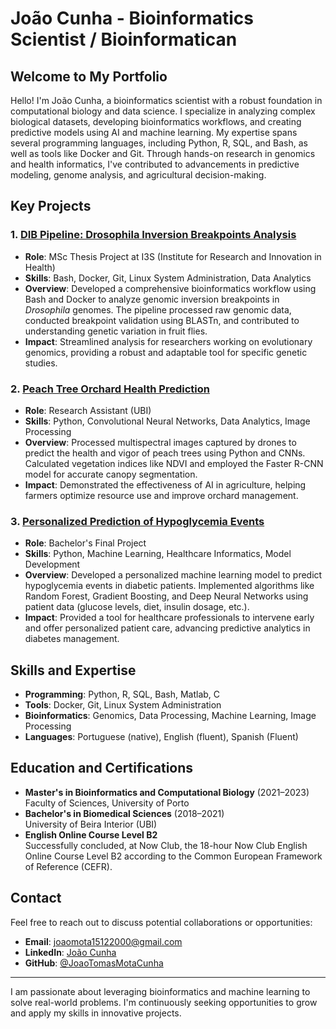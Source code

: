 # João Cunha - Bioinformatics Scientist / Bioinformatican

## Welcome to My Portfolio

Hello! I'm João Cunha, a bioinformatics scientist with a robust foundation in computational biology and data science. I specialize in analyzing complex biological datasets, developing bioinformatics workflows, and creating predictive models using AI and machine learning. My expertise spans several programming languages, including Python, R, SQL, and Bash, as well as tools like Docker and Git. Through hands-on research in genomics and health informatics, I've contributed to advancements in predictive modeling, genome analysis, and agricultural decision-making.

## Key Projects

### 1. [DIB Pipeline: Drosophila Inversion Breakpoints Analysis](https://github.com/JoaoTomasMotaCunha/DIB-Pipeline)
- **Role**: MSc Thesis Project at I3S (Institute for Research and Innovation in Health)
- **Skills**: Bash, Docker, Git, Linux System Administration, Data Analytics
- **Overview**: Developed a comprehensive bioinformatics workflow using Bash and Docker to analyze genomic inversion breakpoints in _Drosophila_ genomes. The pipeline processed raw genomic data, conducted breakpoint validation using BLASTn, and contributed to understanding genetic variation in fruit flies.
- **Impact**: Streamlined analysis for researchers working on evolutionary genomics, providing a robust and adaptable tool for specific genetic studies.

### 2. [Peach Tree Orchard Health Prediction](https://github.com/JoaoTomasMotaCunha/peach-tree-orchard-prediction)
- **Role**: Research Assistant (UBI)
- **Skills**: Python, Convolutional Neural Networks, Data Analytics, Image Processing
- **Overview**: Processed multispectral images captured by drones to predict the health and vigor of peach trees using Python and CNNs. Calculated vegetation indices like NDVI and employed the Faster R-CNN model for accurate canopy segmentation.
- **Impact**: Demonstrated the effectiveness of AI in agriculture, helping farmers optimize resource use and improve orchard management.

### 3. [Personalized Prediction of Hypoglycemia Events](https://github.com/JoaoTomasMotaCunha/hypoglycemia-prediction)
- **Role**: Bachelor's Final Project
- **Skills**: Python, Machine Learning, Healthcare Informatics, Model Development
- **Overview**: Developed a personalized machine learning model to predict hypoglycemia events in diabetic patients. Implemented algorithms like Random Forest, Gradient Boosting, and Deep Neural Networks using patient data (glucose levels, diet, insulin dosage, etc.).
- **Impact**: Provided a tool for healthcare professionals to intervene early and offer personalized patient care, advancing predictive analytics in diabetes management.

## Skills and Expertise

- **Programming**: Python, R, SQL, Bash, Matlab, C
- **Tools**: Docker, Git, Linux System Administration
- **Bioinformatics**: Genomics, Data Processing, Machine Learning, Image Processing
- **Languages**: Portuguese (native), English (fluent), Spanish (Fluent)

## Education and Certifications

- **Master's in Bioinformatics and Computational Biology** (2021–2023)  
  Faculty of Sciences, University of Porto
- **Bachelor's in Biomedical Sciences** (2018–2021)  
  University of Beira Interior (UBI)
- **English Online Course Level B2**  
  Successfully concluded, at Now Club, the 18-hour Now Club English Online Course Level B2 according to the Common European Framework of Reference (CEFR).


## Contact

Feel free to reach out to discuss potential collaborations or opportunities:
- **Email**: joaomota15122000@gmail.com
- **LinkedIn**: [João Cunha](https://www.linkedin.com/in/joaotmcunha/)
- **GitHub**: [@JoaoTomasMotaCunha](https://github.com/JoaoTomasMotaCunha)

---

I am passionate about leveraging bioinformatics and machine learning to solve real-world problems. I'm continuously seeking opportunities to grow and apply my skills in innovative projects.
